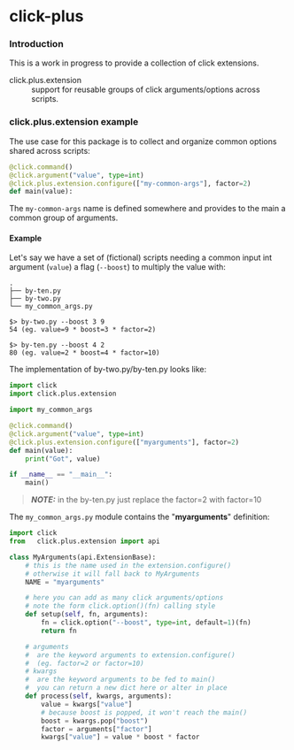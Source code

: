 # click-plus

### Introduction
This is a work in progress to provide a collection of click extensions.

<dl>
 <dt>click.plus.extension</dt>
 <dd>support for reusable  groups of click arguments/options across scripts.
 </dd>
</dl>

### click.plus.extension example
The use case for this package is to collect and organize common options shared across scripts:
```python
@click.command()
@click.argument("value", type=int)
@click.plus.extension.configure(["my-common-args"], factor=2)
def main(value):
```
The `my-common-args` name is defined somewhere and provides to the main a common group of arguments.
#### Example
Let's say we have a set of (fictional) scripts needing
a common input int argument (`value`) a flag (`--boost`) to multiply the value with:
```shell
.
├── by-ten.py
├── by-two.py
└── my_common_args.py
```

```shell
$> by-two.py --boost 3 9
54 (eg. value=9 * boost=3 * factor=2)

$> by-ten.py --boost 4 2
80 (eg. value=2 * boost=4 * factor=10)
```
The implementation of by-two.py/by-ten.py looks like:
```python
import click
import click.plus.extension

import my_common_args

@click.command()
@click.argument("value", type=int)
@click.plus.extension.configure(["myarguments"], factor=2)
def main(value):
    print("Got", value)

if __name__ == "__main__":
    main()
```

> **_NOTE:_** in the by-ten.py just replace the factor=2 with factor=10

The `my_common_args.py` module contains the "**myarguments**" definition:
```python
import click
from   click.plus.extension import api

class MyArguments(api.ExtensionBase):
    # this is the name used in the extension.configure()
    # otherwise it will fall back to MyArguments 
    NAME = "myarguments" 

    # here you can add as many click arguments/options
    # note the form click.option()(fn) calling style
    def setup(self, fn, arguments):
        fn = click.option("--boost", type=int, default=1)(fn)
        return fn

    # arguments
    #  are the keyword arguments to extension.configure()
    #  (eg. factor=2 or factor=10)
    # kwargs
    #  are the keyword arguments to be fed to main()
    #  you can return a new dict here or alter in place
    def process(self, kwargs, arguments):
        value = kwargs["value"]
        # because boost is popped, it won't reach the main()
        boost = kwargs.pop("boost")
        factor = arguments["factor"]
        kwargs["value"] = value * boost * factor
```

